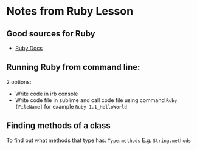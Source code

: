 # Notes from Ruby Lesson

## Good sources for Ruby

* [Ruby Docs](http://ruby-doc.org/)


## Running Ruby from command line:

2 options:

* Write code in irb console
* Write code file in sublime and call code file using command ```Ruby [FileName]``` for example ```Ruby 1.1_HelloWorld```

## Finding methods of a class

To find out what methods that type has: ```Type.methods``` E.g. ```String.methods```

